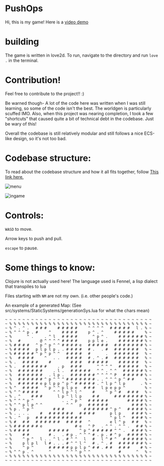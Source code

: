 
# PushOps
Hi, this is my game!
Here is a [video demo](https://youtu.be/q7SY_eWbJjM)

# building
The game is written in love2d.
To run, navigate to the directory and run `love .` in the terminal.

# Contribution!
Feel free to contribute to the project!! :)

Be warned though-
A lot of the code here was written when I was still learning,
so some of the code isn't the best. The worldgen is particularly scuffed IMO.
Also, when this project was nearing completion, I took a few "shortcuts" that
caused quite a bit of technical debt in the codebase. Just be wary of this!

Overall the codebase is still relatively modular and still follows a nice
ECS-like design, so it's not too bad.

# Codebase structure:
To read about the codebase structure and how it all fits together,
follow [This link here.](txt_and_images/codebase/codebase.md)


![menu](https://i.ibb.co/nqXV7pV/menu.png)

![ingame](https://i.ibb.co/rG5xbkt/ingame.png)


# Controls:

`WASD` to move.

Arrow keys to push and pull.

`escape` to pause.


# Some things to know:

Clojure is not actually used here! The language used is Fennel, a lisp dialect that transpiles to lua

Files starting with `NM` are not my own. (i.e. other people's code.)



An example of a generated Map:
(See src/systems/StaticSystems/generationSys.lua for what the chars mean)
```
~ ~ ~ ~ ~ ~ ~ ~ ~ ~ ~ ~ ~ ~ ~ ~ ~ ~ ~ ~ ~ ~ ~ ~ ~ ~ ~ ~ ~ ~ ~ ~ ~ ~
~ % % % % % % % % % % % % % % % % % % % % % % % % % % % % % % % % ~
~ % ^ . ^ .   # # #     # # # # #     ^ ^ ^ ^   # # # # #   l . % ~
~ % ^ ^ ^ p . #     ^     # # # #     p ^ . ^     # # # # #     % ~
~ %       ^ .     . ^ l   # # # #       ^ p ^ .     # # # # # # % ~
~ %   #         @ ^ ^ ^ ^ # # # #     p p l e .     # # # # # # % ~
~ % # # # #   ^ p ^ p ^ ^ # # # # e   # # # # #   # # # # # # # % ~
~ % # # # #   p l p l p . . # # # #   # .   . #   # # # # # #   % ~
~ % # # # # # ^ p ^ p ^ ^   # # # #   #       .   # # # # # #   % ~
~ %   # # # #     ^   . .   # # # #   # . ^ . #   # # # # # #   % ~
~ % .   # # # #     #         # # #   # # # # #     # # # # #   % ~
~ % .   # # # # # #     . p   # # #       ^ ^ ^ ^   # # # # #   % ~
~ %   # # # # # #     . l .   # # # # #   ^ ^ . ^ ^   # # # # # % ~
~ %   # # # # # #   . l p .   # # # # # # ^ ^ ^ ^ P   # # # # # % ~
~ %   # # # # # # ^ p ^ ^ ^ # # # # # # # . . ^ ^ ^ p ^ # #     % ~
~ %   # # # # # e p l p p ^ p ^ # # # # # . ^ l p ^ l p       . % ~
~ % ^   # # # #   ^ p ^ ^ p l p e   # # #   l p e p p ^         % ~
~ % ^ ^ # # # #       ^ ^ l p ^ l ^     #     ^ p ^ #   # # #   % ~
~ % . ^     # # #       l p ^ l l p     # #       # # # # # # # % ~
~ % ^ ^ ^ p ^             . . ^ p ^   # # # # #         # # # # % ~
~ % ^ ^ p l p ^ ^           ^ ^   p   # # # # #           # # # % ~
~ % p . ^ p ^         # # #         # # # # # # ^ p ^   # # # # % ~
~ % . . . .     #   # # # # # #   # # # #       p l p     # # # % ~
~ % . ^   p   # # # # # # # # # # #             ^ p l ^   # # # % ~
~ % #   # #   # # # # # #   # # # #   ^         e l ^ p   # #   % ~
~ % # # # # # # e               # e   ^ P   . ^ ^ . ^ ^ .   # # % ~
~ % # # # #         # # # # #     ^ p ^ # # # # # ^ ^ .   # # # % ~
~ %     # #         # .   . # p . ^ ^ ^ # . p . # ^ p   # # # # % ~
~ %     ^ p ^   l . . ^ l . # ^ ^   l   #   l ^ # ^   # # # # # % ~
~ %     p l p l   l # . . . # ^ ^ l ^   # . ^ . #   # # # # # # % ~
~ %     ^ p ^       # # # # # p p l p ^ # # . # #   # # #     # % ~
~ % ^ ^ p . ^       ^       ^ ^ ^ p ^ ^             #       ^   % ~
~ % % % % % % % % % % % % % % % % % % % % % % % % % % % % % % % % ~
~ ~ ~ ~ ~ ~ ~ ~ ~ ~ ~ ~ ~ ~ ~ ~ ~ ~ ~ ~ ~ ~ ~ ~ ~ ~ ~ ~ ~ ~ ~ ~ ~ ~
```
